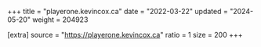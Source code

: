 +++
title = "playerone.kevincox.ca"
date = "2022-03-22"
updated = "2024-05-20"
weight = 204923

[extra]
source = "https://playerone.kevincox.ca"
ratio = 1
size = 200
+++
